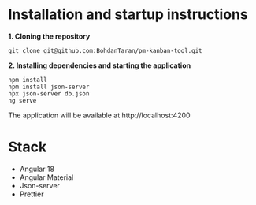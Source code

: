 # Installation and startup instructions

**1. Cloning the repository**
```
git clone git@github.com:BohdanTaran/pm-kanban-tool.git
```

**2. Installing dependencies and starting the application**
```
npm install
npm install json-server
npx json-server db.json
ng serve
```
The application will be available at http://localhost:4200

# Stack
- Angular 18
- Angular Material
- Json-server
- Prettier
